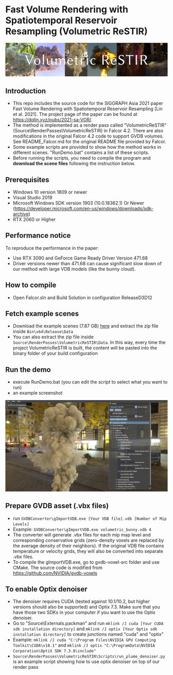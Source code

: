 # Fast Volume Rendering with Spatiotemporal Reservoir Resampling (Volumetric ReSTIR) 
![](LongTeaser.png)

## Introduction
- This repo includes the source code for the SIGGRAPH Asia 2021 paper Fast Volume Rendering with Spatiotemporal Reservoir Resampling \[Lin et al. 2021\]. The project page of the paper can be found at <https://dqlin.xyz/pubs/2021-sa-VOR/>.
- The method is implemented as a render pass called "VolumetricReSTIR" (Source\RenderPasses\VolumetricReSTIR) in Falcor 4.2.
There are also modifications in the original Falcor 4.2 code to support GVDB volumes. See README_Falcor.md for the original 
README file provided by Falcor.
- Some example scripts are provided to show how the method works in different scenes. "RunDemo.bat" contains a list of these scripts.
- Before running the scripts, you need to compile the program and **download the scene files** following the instruction below.

## Prerequisites
- Windows 10 version 1809 or newer
- Visual Studio 2019
- Microsoft Windows SDK version 1903 (10.0.18362.1) Or Newer (https://developer.microsoft.com/en-us/windows/downloads/sdk-archive)
- RTX 2060 or Higher

## Performance notice
To reproduce the performance in the paper:
- Use RTX 3090 and GeForce Game Ready Driver Version 471.68
- Driver versions newer than 471.68 can cause significant slow down of our method with large VDB models (like the bunny cloud).

## How to compile
- Open Falcor.sln and Build Solution in configuration ReleaseD3D12

## Fetch example scenes
- Download the example scenes (7.87 GB) [here](https://drive.google.com/file/d/1oo29EuEN4TputF6JGTJYze_e08uDRbpx/view?usp=sharing)
and extract the zip file inside `Bin\x64\Release\Data`
- You can also extract the zip file inside `Source\RenderPasses\VolumetricReSTIR\Data`. In this way, every time the project VolumetricReSTIR is built, the content will be pasted into the 
binary folder of your build configuration

## Run the demo
- execute RunDemo.bat (you can edit the script to select what you want to run)
- an example screenshot

![](Screenshot.png)

## Prepare GVDB asset (.vbx files)
- run `GVDBConverter\gImportVDB.exe [Your VDB file].vdb [Number of Mip Levels]`
- Example: `GVDBConverter\gImportVDB.exe volumetric_bunny.vdb 4`
- The converter will generate .vbx files for each mip map level and corresponding conservative grids (zero-density voxels are replaced by the average density of their neighbors).
If the original VDB file contains temperature or velocity grids, they will also be converted into separate .vbx files.
- To compile the gImportVDB.exe, go to gvdb-voxel-src folder and use CMake. The source code is modified from https://github.com/NVIDIA/gvdb-voxels

## To enable Optix denoiser
- The denoiser requires CUDA (tested against 10.1/10.2, but higher versions should also be supported) and Optix 7.3. Make sure that you have those two SDKs in your computer if you want to use the Optix denoiser.
- Go to "Source\Externals\.packman" and run `mklink /J cuda [Your CUDA sdk installation directory]` and `mklink /J optix [Your Optix sdk installation directory]` to create junctions named "cuda" and "optix" 
- Example: `mklink /J cuda "C:\Program Files\NVIDIA GPU Computing Toolkit\CUDA\v10.1"` and `mklink /J optix "C:\ProgramData\NVIDIA Corporation\OptiX SDK 7.3.0\include"`
- `Source\RenderPasses\VolumetricReSTIR\Scripts\run_plume_denoiser.py` is an example script showing how to use optix denoiser on top of our render pass 
